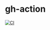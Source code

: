 # gh-action
[![CI](https://github.com/mdoyle13/gh-action/actions/workflows/main.yml/badge.svg)](https://github.com/mdoyle13/gh-action/actions/workflows/main.yml)
